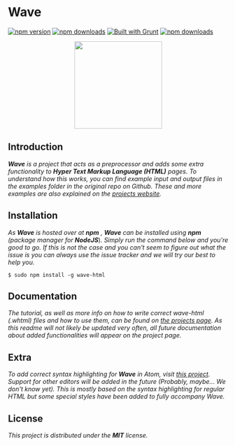 # Wave

[![npm version](https://img.shields.io/npm/v/wave-html.svg)](https://www.npmjs.com/package/wave-html)
[![npm downloads](https://img.shields.io/npm/dt/wave-html.svg)](https://www.npmjs.com/package/wave-html)
[![Built with Grunt](https://img.shields.io/badge/Built%20with-Grunt-orange.svg)](http://gruntjs.com/)
[![npm downloads](https://img.shields.io/npm/l/wave-html.svg)](https://www.npmjs.com/package/wave-html)

<p align="center"><img src="http://i.imgur.com/J7qioAo.png" height="200" /></p>

## Introduction

***Wave*** *is a project that acts as a preprocessor and adds some extra functionality to* ***Hyper Text Markup Language (HTML)*** *pages.
To understand how this works, you can find example input and output files in the examples folder in the original repo on Github. These and more examples are also explained on the [projects website](http://jense5.github.io/Wave).*

## Installation

*As* ***Wave*** *is hosted over at* ***npm*** *,* ***Wave*** *can be installed using* ***npm*** *(package manager for* ***NodeJS***)*. Simply run the command below and you're good to go. If this is not the case and you can't seem to figure out what the issue is you can always use the issue tracker and we will try our best to help you.*

`$ sudo npm install -g wave-html`

## Documentation
*The tutorial, as well as more info on how to write correct wave-html (.whtml) files and how to use them, can be found on [the projects page](http://jense5.github.io/Wave). As this readme will not likely be updated very often, all future documentation about added functionalities will appear on the project page.*

## Extra
*To add correct syntax highlighting for* ***Wave*** *in Atom, visit [this project](https://github.com/N1ghtly/language-wave). Support for other editors will be added in the future (Probably, maybe... We don't know yet). This is mostly based on the syntax highlighting for regular HTML but some special styles have been added to fully accompany Wave.*

## License

*This project is distributed under the* ***MIT*** *license.*
